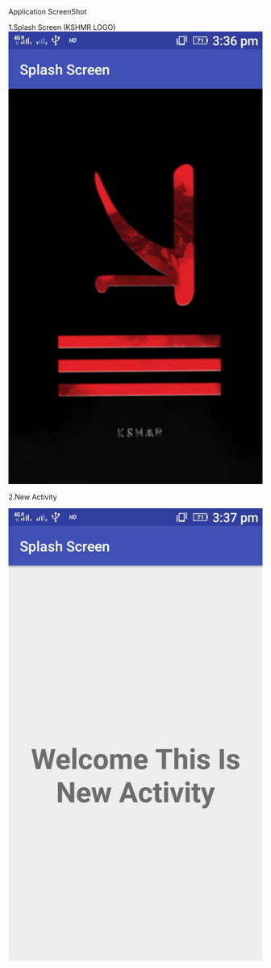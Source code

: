Application ScreenShot

1.Splash Screen (KSHMR LOGO)
![](/SplashScreen/kshmrscreenshot.jpeg )<!-- .element height="10%" width="10%" -->

2.New Activity

![](/SplashScreen/newactivity.jpeg)
